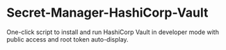 # Secret-Manager-HashiCorp-Vault
One-click script to install and run HashiCorp Vault in developer mode with public access and root token auto-display.
